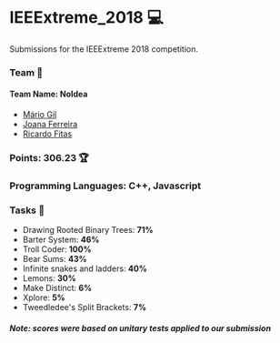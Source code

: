 # IEEExtreme_2018 :computer:

Submissions for the IEEExtreme 2018 competition.

### **Team** :busts_in_silhouette: 
#### Team Name: NoIdea
* [Mário Gil](https://github.com/GambuzX "GambuzX")
* [Joana Ferreira](https://github.com/joanaferreira0011 "joanaferreira0011")
* [Ricardo Fitas](https://github.com/ricardofitas "ricardofitas")

### Points: 306.23 :trophy:

### Programming Languages: C++, Javascript

### Tasks :triangular_flag_on_post:
* Drawing Rooted Binary Trees: **71%**
* Barter System: **46%**
* Troll Coder: **100%**
* Bear Sums: **43%**
* Infinite snakes and ladders: **40%**
* Lemons: **30%**
* Make Distinct: **6%**
* Xplore: **5%**
* Tweedledee's Split Brackets: **7%**

##### Note: scores were based on unitary tests applied to our submission
